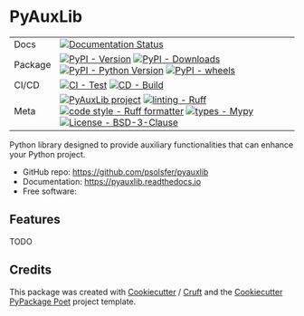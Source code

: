 # PyAuxLib

| | |
| --- | --- |
| Docs | [![Documentation Status](<https://readthedocs.org/projects/pyauxlib/badge/?version=latest> 'Documentation Status')](https://pyauxlib.readthedocs.io/en/latest/?badge=latest) |
| Package | [![PyPI - Version](<https://img.shields.io/pypi/v/pyauxlib.svg?logo=pypi&label=PyPI&logoColor=gold>)](<https://pypi.python.org/pypi/pyauxlib>) [![PyPI - Downloads](<https://img.shields.io/pypi/dm/pyauxlib.svg?color=blue&label=Downloads&logo=pypi&logoColor=gold>)](<https://pypi.python.org/pypi/pyauxlib>) [![PyPI - Python Version](<https://img.shields.io/pypi/pyversions/pyauxlib.svg?logo=python&label=Python&logoColor=gold>)](<https://pypi.python.org/pypi/pyauxlib>) [![PyPI - wheels](< https://img.shields.io/pypi/wheel/pyauxlib.svg>)](<https://pypi.python.org/pypi/pyauxlib>) |
| CI/CD | [![CI - Test](<https://github.com/psolsfer/pyauxlib/actions/workflows/test-push-pr.yml/badge.svg>)](<https://github.com/psolsfer/pyauxlib/actions/workflows/test.yml>) [![CD - Build](<https://github.com/psolsfer/pyauxlib/actions/workflows/python-publish.yml/badge.svg>)](<https://github.com/psolsfer/pyauxlib/actions/workflows/python-publish.yml>) |
| Meta | [![PyAuxLib project](https://img.shields.io/badge/pyauxlib)](<https://github.com/psolsfer/pyauxlib>) [![linting - Ruff](https://img.shields.io/endpoint?url=https://raw.githubusercontent.com/charliermarsh/ruff/main/assets/badge/v2.json)](https://github.com/astral-sh/ruff) [![code style - Ruff formatter](https://img.shields.io/badge/code%20style-ruff-blue.svg)](https://github.com/astral-sh/ruff) [![types - Mypy](https://www.mypy-lang.org/static/mypy_badge.svg)](https://mypy-lang.org/) [![License - BSD-3-Clause](<https://img.shields.io/pypi/l/pyauxlib.svg>)](<https://spdx.org/licenses/BSD-3-Clause.html>) |

Python library designed to provide auxiliary functionalities that can enhance your Python project.

- GitHub repo: <span>https://github.com/psolsfer/pyauxlib</span>
- Documentation: <https://pyauxlib.readthedocs.io>
- Free software: <BSD-3-Clause>

## Features

TODO

## Credits

This package was created with [Cookiecutter] / [Cruft] and the [Cookiecutter PyPackage Poet] project template.

[Cookiecutter]: https://github.com/audreyr/cookiecutter
[Cruft]: https://github.com/cruft/cruft
[Cookiecutter PyPackage Poet]: https://github.com/psolsfer/cookiecutter-pypackage-poet
